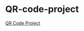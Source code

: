 # QR-code-project
<a href=" https://symans.github.io/QR-code-project/">QR Code Project</a>
<a href="http://"></a>
